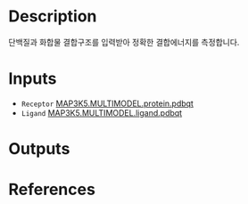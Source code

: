 # Description

단백질과 화합물 결합구조를 입력받아 정확한 결합에너지를 측정합니다.

# Inputs

* `Receptor` [MAP3K5.MULTIMODEL.protein.pdbqt](https://docs.ad3.io/media/apps/ak_scores/examples/input/MAP3K5.MULTIMODEL.protein.pdbqt)
* `Ligand` [MAP3K5.MULTIMODEL.ligand.pdbqt](https://docs.ad3.io/media/apps/ak_scores/examples/input/MAP3K5.MULTIMODEL.ligand.pdbqt)

# Outputs

# References
